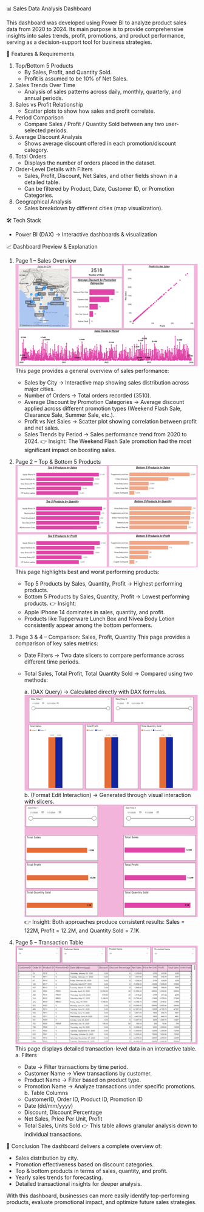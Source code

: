📊 Sales Data Analysis Dashboard

This dashboard was developed using Power BI to analyze product sales data from 2020 to 2024. Its main purpose is to provide comprehensive 
insights into sales trends, profit, promotions, and product performance, serving as a decision-support tool for business strategies.

🚀 Features & Requirements

1. Top/Bottom 5 Products
   - By Sales, Profit, and Quantity Sold.
   - Profit is assumed to be 10% of Net Sales.
2. Sales Trends Over Time
   - Analysis of sales patterns across daily, monthly, quarterly, and annual periods.
3. Sales vs Profit Relationship
   - Scatter plots to show how sales and profit correlate.
4. Period Comparison
   - Compare Sales / Profit / Quantity Sold between any two user-selected periods.
5. Average Discount Analysis
   - Shows average discount offered in each promotion/discount category.
6. Total Orders
   - Displays the number of orders placed in the dataset.
7. Order-Level Details with Filters
   - Sales, Profit, Discount, Net Sales, and other fields shown in a detailed table.
   - Can be filtered by Product, Date, Customer ID, or Promotion Categories.
8. Geographical Analysis
   - Sales breakdown by different cities (map visualization).

🛠️ Tech Stack
- Power BI (DAX) → Interactive dashboards & visualization

📈 Dashboard Preview & Explanation
1. Page 1 – Sales Overview
   ![Sales Overview](./Overview.png)
   This page provides a general overview of sales performance:
   - Sales by City → Interactive map showing sales distribution across major cities.
   - Number of Orders → Total orders recorded (3510).
   - Average Discount by Promotion Categories → Average discount applied across different promotion types (Weekend Flash Sale, Clearance Sale, Summer Sale, etc.).
   - Profit vs Net Sales → Scatter plot showing correlation between profit and net sales.
   - Sales Trends by Period → Sales performance trend from 2020 to 2024.
   👉 Insight: The Weekend Flash Sale promotion had the most significant impact on boosting sales.

2. Page 2 – Top & Bottom 5 Products
   ![Top & Bottom 5 Products](./Top_Bottom%205%20Analysis.png)
   This page highlights best and worst performing products:
   - Top 5 Products by Sales, Quantity, Profit → Highest performing products.
   - Bottom 5 Products by Sales, Quantity, Profit → Lowest performing products.
   👉 Insight:
   - Apple iPhone 14 dominates in sales, quantity, and profit.
   - Products like Tupperware Lunch Box and Nivea Body Lotion consistently appear among the bottom performers.

4. Page 3 & 4 – Comparison: Sales, Profit, Quantity
   This page provides a comparison of key sales metrics:
   - Date Filters → Two date slicers to compare performance across different time periods.
   - Total Sales, Total Profit, Total Quantity Sold → Compared using two methods:

     a. (DAX Query) → Calculated directly with DAX formulas.
        ![Comparison: Sales, Profit, Quantity](./Comparison%20Sales_Profit_Qty.png)
     b. (Format Edit Interaction) → Generated through visual interaction with slicers.
        ![Comparison: Sales, Profit, Quantity](./Comparison%20Sales_Profit_Qty2.png)
   👉 Insight: Both approaches produce consistent results: Sales = 122M, Profit = 12.2M, and Quantity Sold = 7.1K.

6. Page 5 – Transaction Table
   ![Transaction Table](./Table%20visual.png)
   This page displays detailed transaction-level data in an interactive table.
   a. Filters
     - Date → Filter transactions by time period.
     - Customer Name → View transactions by customer.
     - Product Name → Filter based on product type.
     - Promotion Name → Analyze transactions under specific promotions.
   b. Table Columns
     - CustomerID, Order ID, Product ID, Promotion ID
     - Date (dd/mm/yyyy)
     - Discount, Discount Percentage
     - Net Sales, Price Per Unit, Profit
     - Total Sales, Units Sold
   👉 This table allows granular analysis down to individual transactions.

🚀 Conclusion
The dashboard delivers a complete overview of:
- Sales distribution by city.
- Promotion effectiveness based on discount categories.
- Top & bottom products in terms of sales, quantity, and profit.
- Yearly sales trends for forecasting.
- Detailed transactional insights for deeper analysis.

With this dashboard, businesses can more easily identify top-performing products, evaluate promotional impact, and optimize future sales strategies.
